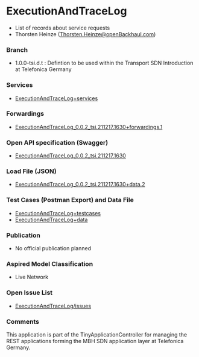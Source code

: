 # ExecutionAndTraceLog

- List of records about service requests
- Thorsten Heinze (Thorsten.Heinze@openBackhaul.com)

### Branch

- 1.0.0-tsi.d.t : Defintion to be used within the Transport SDN Introduction at Telefonica Germany

### Services

- [ExecutionAndTraceLog+services](./ExecutionAndTraceLog+services.yaml)

### Forwardings

- [ExecutionAndTraceLog_0.0.2_tsi.211217.1630+forwardings.1](./ExecutionAndTraceLog_0.0.2_tsi.211217.1630+forwardings.1.xlsx)

### Open API specification (Swagger)

- [ExecutionAndTraceLog_0.0.2_tsi.211217.1630](ExecutionAndTraceLog_0.0.2_tsi.211217.1630.yaml)

### Load File (JSON)

- [ExecutionAndTraceLog_0.0.2_tsi.211217.1630+data.2](ExecutionAndTraceLog_0.0.2_tsi.211217.1630+data.2.json)

### Test Cases (Postman Export) and Data File

- [ExecutionAndTraceLog+testcases](./ExecutionAndTraceLog%2Btestcases.json)
- [ExecutionAndTraceLog+data](./ExecutionAndTraceLog_0.0.2_tsi.211217.1630%2Bdata.2.json)

### Publication

- No official publication planned

### Aspired Model Classification

- Live Network

### Open Issue List

- [ExecutionAndTraceLog/issues](../../issues)

### Comments

This application is part of the TinyApplicationController for managing the REST applications forming the MBH SDN application layer at Telefonica Germany.
